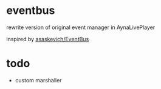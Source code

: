 # eventbus

rewrite version of original event manager in AynaLivePlayer

inspired by [asaskevich/EventBus](https://github.com/asaskevich/EventBus)


# todo

- custom marshaller